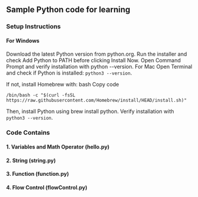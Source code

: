 ## Sample Python code for learning

### Setup Instructions
#### For Windows
Download the latest Python version from python.org.
Run the installer and check Add Python to PATH before clicking Install Now.
Open Command Prompt and verify installation with python --version.
For Mac
Open Terminal and check if Python is installed: ```python3 --version```. <br>

If not, install Homebrew with:
bash
Copy code
```
/bin/bash -c "$(curl -fsSL https://raw.githubusercontent.com/Homebrew/install/HEAD/install.sh)"
```
Then, install Python using brew install python.
Verify installation with ```python3 --version```.

### Code Contains

#### 1. Variables and Math Operator (hello.py)

#### 2. String (string.py)

#### 3. Function (function.py)

#### 4. Flow Control (flowControl.py)


